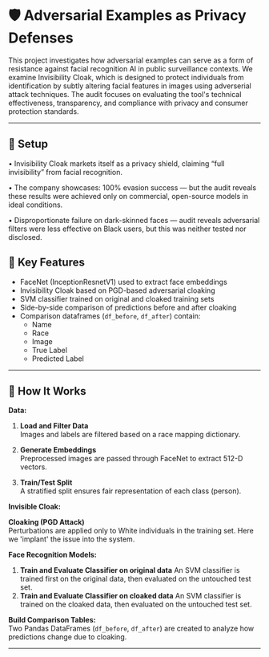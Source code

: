 # 🛡️ Adversarial Examples as Privacy Defenses

This project investigates how adversarial examples can serve as a form of resistance against facial recognition AI in public surveillance contexts. 
We examine Invisibility Cloak, which is designed to protect individuals from identification by subtly altering facial features in images using adverserial attack techniques. 
The audit focuses on evaluating the tool's technical effectiveness, transparency, and compliance with privacy and consumer protection standards.

---
## 📁 Setup
•	Invisibility Cloak markets itself as a privacy shield, claiming “full invisibility” from facial recognition.

•	The company showcases: 100% evasion success — but the audit reveals these results were achieved only on commercial, open-source models in ideal conditions.

• Disproportionate failure on dark-skinned faces — audit reveals adversarial filters were less effective on Black users, but this was neither tested nor disclosed.


## 📌 Key Features

- FaceNet (InceptionResnetV1) used to extract face embeddings
- Invisibility Cloak based on PGD-based adversarial cloaking
- SVM classifier trained on original and cloaked training sets 
- Side-by-side comparison of predictions before and after cloaking
- Comparison dataframes (`df_before`, `df_after`) contain:
  - Name  
  - Race  
  - Image  
  - True Label  
  - Predicted Label  

---

## 🚀 How It Works

**Data:**
1. **Load and Filter Data**  
   Images and labels are filtered based on a race mapping dictionary.

2. **Generate Embeddings**  
   Preprocessed images are passed through FaceNet to extract 512-D vectors.

3. **Train/Test Split**  
   A stratified split ensures fair representation of each class (person).



**Invisible Cloak:**

**Cloaking (PGD Attack)**  
Perturbations are applied only to White individuals in the training set. Here we 'implant' the issue into the system. 



**Face Recognition Models:** 
1.  **Train and Evaluate Classifier on original data**
    An SVM classifier is trained first on the original data, then evaluated on the untouched test set.
2.  **Train and Evaluate Classifier on cloaked data**
    An SVM classifier is trained on the cloaked data, then evaluated on the untouched test set.



**Build Comparison Tables:**  
Two Pandas DataFrames (`df_before`, `df_after`) are created to analyze how predictions change due to cloaking.

---
